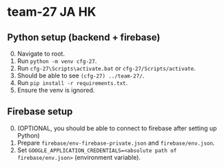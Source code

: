 # team-27 JA HK


## Python setup (backend + firebase)
0. Navigate to root.
1. Run `python -m venv cfg-27`.
2. Run `cfg-27\Scripts\activate.bat` or `cfg-27/Scripts/activate`.
3. Should be able to see `(cfg-27) ../team-27/`.
4. Run `pip install -r requirements.txt`.
5. Ensure the venv is ignored.

## Firebase setup
0. (OPTIONAL, you should be able to connect to firebase after setting up Python)
1. Prepare `firebase/env-firebase-private.json` and `firebase/env.json`.
2. Set `GOOGLE_APPLICATION_CREDENTIALS=<absolute path of firebase/env.json>` (environment variable).
